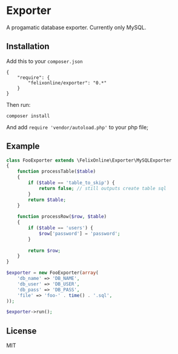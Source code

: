 # Exporter

A progamatic database exporter. Currently only MySQL.

## Installation 

Add this to your `composer.json`
    
    {
        "require": {
            "felixonline/exporter": "0.*"
        }
    }

Then run:

    composer install

And add `require 'vendor/autoload.php'` to your php file;

## Example


```php
class FooExporter extends \FelixOnline\Exporter\MySQLExporter
{
    function processTable($table)
    {
    	if ($table == 'table_to_skip') {
    		return false; // still outputs create table sql
    	}
    	return $table;
    }
    
    function processRow($row, $table)
    {
    	if ($table == 'users') {
    		$row['password'] = 'password';
    	}
    	
    	return $row;
    }
}

$exporter = new FooExporter(array(
    'db_name' => 'DB_NAME',
    'db_user' => 'DB_USER',
    'db_pass' => 'DB_PASS',
    'file' => 'foo-' . time() . '.sql',
));

$exporter->run();
```

## License

MIT
